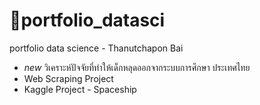 # 👼portfolio_datasci
portfolio data science - Thanutchapon Bai
- *new* วิเคราะห์ปัจจัยที่ทำให้เด็กหลุดออกจากระบบการศึกษา ประเทศไทย
- Web Scraping Project
- Kaggle Project - Spaceship

